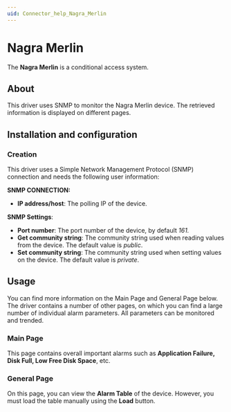 ```yaml
---
uid: Connector_help_Nagra_Merlin
---
```


# Nagra Merlin

The **Nagra Merlin** is a conditional access system.

## About

This driver uses SNMP to monitor the Nagra Merlin device. The retrieved information is displayed on different pages.

## Installation and configuration

### Creation

This driver uses a Simple Network Management Protocol (SNMP) connection and needs the following user information:

**SNMP CONNECTION:**

- **IP address/host**: The polling IP of the device.

**SNMP Settings**:

- **Port number**: The port number of the device, by default *161.*
- **Get community string**: The community string used when reading values from the device. The default value is *public*.
- **Set community string**: The community string used when setting values on the device. The default value is *private*.

## Usage

You can find more information on the Main Page and General Page below. The driver contains a number of other pages, on which you can find a large number of individual alarm parameters. All parameters can be monitored and trended.

### Main Page

This page contains overall important alarms such as **Application Failure, Disk Full, Low Free Disk Space**, etc.

### General Page

On this page, you can view the **Alarm Table** of the device. However, you must load the table manually using the **Load** button.
